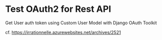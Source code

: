 # Test OAuth2 for Rest API

Get User auth token using Custom User Model with Django OAuth Toolkit

cf.
https://irrationnelle.azurewebsites.net/archives/2521

